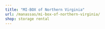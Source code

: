 ```yaml
---
title: "MI-BOX of Northern Virginia"
url: /manassas/mi-box-of-northern-virginia/
shop: storage rental
---
```

